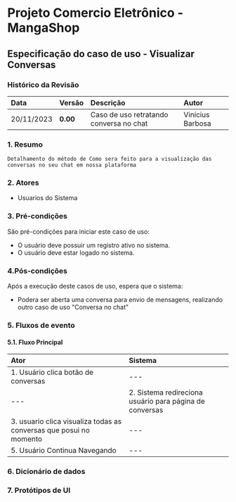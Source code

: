 ﻿
# Projeto Comercio Eletrônico - MangaShop

## Especificação do caso de uso - Visualizar Conversas

### Histórico da Revisão
|  Data  | Versão | Descrição | Autor |
|:-------|:-------|:----------|:------|
| 20/11/2023 | **0.00** | Caso de uso retratando conversa no chat | Vinícius Barbosa |


### 1. Resumo 
    Detalhamento do método de Como sera feito para a visualização das conversas no seu chat em nossa plataforma
### 2. Atores
- Usuarios do Sistema

### 3. Pré-condições
São pré-condições para iniciar este caso de uso:
- 	O usuário deve possuir um registro ativo no sistema.
- 	O usuário deve estar logado no sistema.

### 4.Pós-condições
Após a execução deste casos de uso, espera que o sistema:
- Podera ser aberta uma conversa para envio de mensagens, realizando outro caso de uso "Conversa no chat"

### 5. Fluxos de evento

#### 5.1. Fluxo Principal

|  Ator  | Sistema |
|:-------|:------- |
| 1. Usuário clica botão de conversas | --- |
| --- | 2. Sistema redireciona usuário para página de conversas |
| 3.  usuario clica visualiza todas as conversas que posui no momento | --- |
| 5. Usuário Continua Navegando | --- |

### 6. Dicionário de dados

### 7. Protótipos de UI
